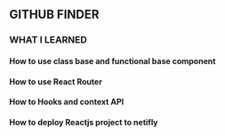 ## GITHUB FINDER

### WHAT I LEARNED

#### How to use class base and functional base component
#### How to use React Router
#### How to Hooks and context API
#### How to deploy Reactjs project to netifly
